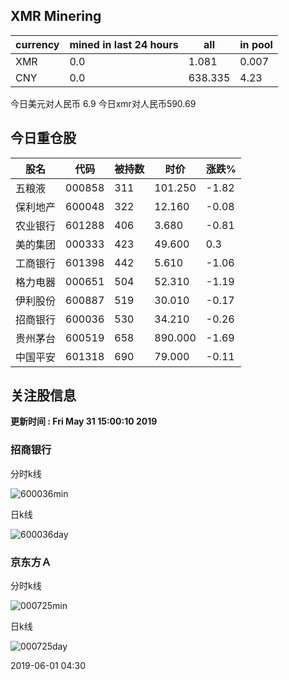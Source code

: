 ## XMR Minering

|currency|mined in last 24 hours|all|in pool|
|---|---|---|---|
|XMR|0.0|1.081|0.007|
|CNY|0.0|638.335|4.23|

今日美元对人民币 6.9	今日xmr对人民币590.69


## 今日重仓股 

|股名|代码|被持数|时价|涨跌%|
|---|---|---|---|---|
|五粮液|000858|311|101.250|-1.82|
|保利地产|600048|322|12.160|-0.08|
|农业银行|601288|406|3.680|-0.81|
|美的集团|000333|423|49.600|0.3|
|工商银行|601398|442|5.610|-1.06|
|格力电器|000651|504|52.310|-1.19|
|伊利股份|600887|519|30.010|-0.17|
|招商银行|600036|530|34.210|-0.26|
|贵州茅台|600519|658|890.000|-1.69|
|中国平安|601318|690|79.000|-0.11|

## 关注股信息
**更新时间 : Fri May 31 15:00:10 2019**
### 招商银行 
分时k线

![600036min](http://image.sinajs.cn/newchart/min/n/sh600036.gif)

日k线

![600036day](http://image.sinajs.cn/newchart/daily/n/sh600036.gif)

### 京东方Ａ 
分时k线

![000725min](http://image.sinajs.cn/newchart/min/n/sz000725.gif)

日k线

![000725day](http://image.sinajs.cn/newchart/daily/n/sz000725.gif)

2019-06-01 04:30